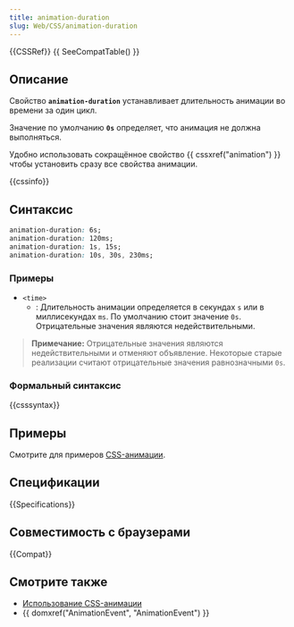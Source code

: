 ```yaml
---
title: animation-duration
slug: Web/CSS/animation-duration
---
```


{{CSSRef}} {{ SeeCompatTable() }}

## Описание

Свойство **`animation-duration`** устанавливает длительность анимации во времени за один цикл.

Значение по умолчанию **`0s`** определяет, что анимация не должна выполняться.

Удобно использовать сокращённое свойство {{ cssxref("animation") }} чтобы установить сразу все свойства анимации.

{{cssinfo}}

## Синтаксис

```css
animation-duration: 6s;
animation-duration: 120ms;
animation-duration: 1s, 15s;
animation-duration: 10s, 30s, 230ms;
```

### Примеры

- `<time>`
  - : Длительность анимации определяется в секундах `s` или в миллисекундах `ms`. По умолчанию стоит значение `0s`. Отрицательные значения являются недействительными.

> **Примечание:** Отрицательные значения являются недействительными и отменяют объявление. Некоторые старые реализации считают отрицательные значения равнозначными `0s`.

### Формальный синтаксис

{{csssyntax}}

## Примеры

Смотрите для примеров [CSS-анимации](/en/CSS/CSS_animations).

## Спецификации

{{Specifications}}

## Совместимость с браузерами

{{Compat}}

## Смотрите также

- [Использование CSS-анимации](/ru/docs/Web/CSS/CSS_Animations/Using_CSS_animations)
- {{ domxref("AnimationEvent", "AnimationEvent") }}
